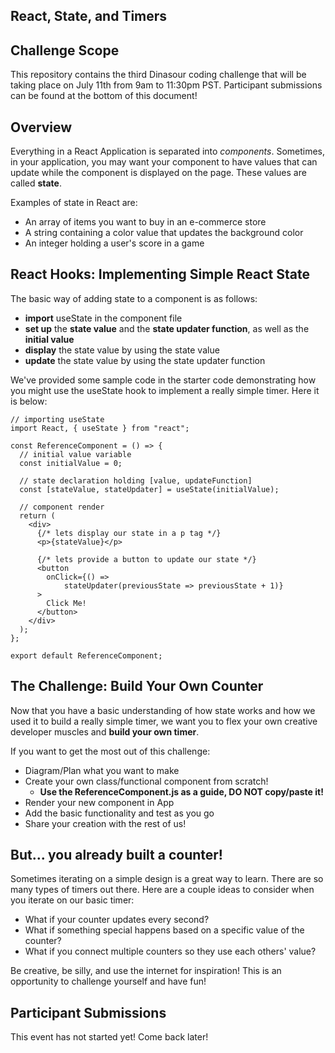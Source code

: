 ## React, State, and Timers

## Challenge Scope

This repository contains the third Dinasour coding challenge that will be taking place on July 11th from 9am to 11:30pm PST. Participant submissions can be found at the bottom of this document!

## Overview

Everything in a React Application is separated into _components_. Sometimes, in your application, you may want your component to have values that can update while the component is displayed on the page. These values are called **state**.

Examples of state in React are:

- An array of items you want to buy in an e-commerce store
- A string containing a color value that updates the background color
- An integer holding a user's score in a game

## React Hooks: Implementing Simple React State

The basic way of adding state to a component is as follows:

- **import** useState in the component file
- **set up** the **state value** and the **state updater function**, as well as the **initial value**
- **display** the state value by using the state value
- **update** the state value by using the state updater function

We've provided some sample code in the starter code demonstrating how you might use the useState hook to implement a really simple timer. Here it is below:

```
// importing useState
import React, { useState } from "react";

const ReferenceComponent = () => {
  // initial value variable
  const initialValue = 0;

  // state declaration holding [value, updateFunction]
  const [stateValue, stateUpdater] = useState(initialValue);

  // component render
  return (
    <div>
      {/* lets display our state in a p tag */}
      <p>{stateValue}</p>

      {/* lets provide a button to update our state */}
      <button
        onClick={() =>
            stateUpdater(previousState => previousState + 1)}
      >
        Click Me!
      </button>
    </div>
  );
};

export default ReferenceComponent;
```

## The Challenge: Build Your Own Counter

Now that you have a basic understanding of how state works and how we used it to build a really simple timer, we want you to flex your own creative developer muscles and **build your own timer**.

If you want to get the most out of this challenge:

- Diagram/Plan what you want to make
- Create your own class/functional component from scratch!
  - **Use the ReferenceComponent.js as a guide, DO NOT copy/paste it!**
- Render your new component in App
- Add the basic functionality and test as you go
- Share your creation with the rest of us!

## But... you already built a counter!

Sometimes iterating on a simple design is a great way to learn. There are so many types of timers out there. Here are a couple ideas to consider when you iterate on our basic timer:

- What if your counter updates every second?
- What if something special happens based on a specific value of the counter?
- What if you connect multiple counters so they use each others' value?

Be creative, be silly, and use the internet for inspiration! This is an opportunity to challenge yourself and have fun!

## Participant Submissions

This event has not started yet! Come back later!
